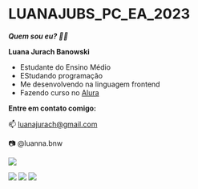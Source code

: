 # LUANAJUBS_PC_EA_2023
**_Quem sou eu? 🧠✨_**

**Luana Jurach Banowski**
- Estudante do Ensino Médio
- EStudando programação
- Me desenvolvendo na linguagem frontend
- Fazendo curso no [Alura](https://www.alura.com.br)

**Entre em contato comigo:**

📫 luanajurach@gmail.com

📷 @luanna.bnw

![](
https://media.tenor.com/1G7KLUiquh0AAAAi/typing-fast.gif)

[![](	https://img.shields.io/badge/YouTube-FF0000?style=for-the-badge&logo=youtube&logoColor=white)](https://youtube.com/@lum1632?si=BdeLn8ZiXaTSWAUK)
[![](https://img.shields.io/badge/Instagram-E4405F?style=for-the-badge&logo=instagram&logoColor=white)](https://www.instagram.com/luanna.bnw?utm_source=qr&r=nametag)
[![](https://img.shields.io/badge/X-000000?style=for-the-badge&logo=x&logoColor=white)](https://twitter.com/Lunna_star068?s=09)
